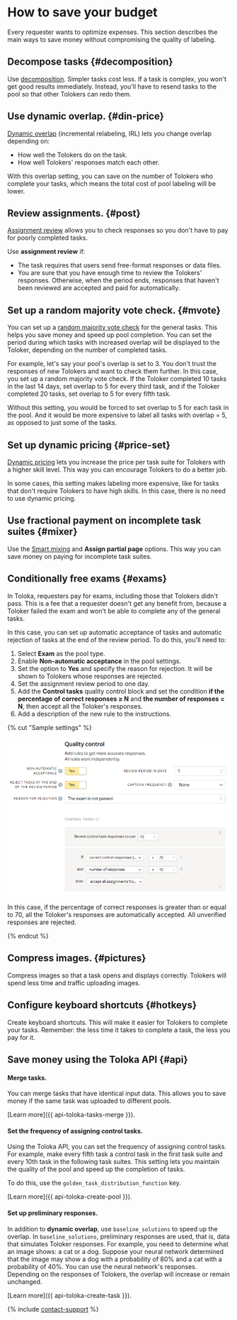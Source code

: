 # How to save your budget

Every requester wants to optimize expenses. This section describes the main ways to save money without compromising the quality of labeling.

## Decompose tasks {#decomposition}

Use [decomposition](solution-architecture.md). Simpler tasks cost less. If a task is complex, you won't get good results immediately. Instead, you'll have to resend tasks to the pool so that other Tolokers can redo them.

## Use dynamic overlap. {#din-price}

[Dynamic overlap](dynamic-overlap.md) (incremental relabeling, IRL) lets you change overlap depending on:

- How well the Tolokers do on the task.
- How well Tolokers' responses match each other.

With this overlap setting, you can save on the number of Tolokers who complete your tasks, which means the total cost of pool labeling will be lower.

## Review assignments. {#post}

[Assignment review](offline-accept.md) allows you to check responses so you don't have to pay for poorly completed tasks.

Use **assignment review** if:

- The task requires that users send free-format responses or data files.
- You are sure that you have enough time to review the Tolokers' responses. Otherwise, when the period ends, responses that haven't been reviewed are accepted and paid for automatically.

## Set up a random majority vote check. {#mvote}

You can set up a [random majority vote check](selective-mvote.md) for the general tasks. This helps you save money and speed up pool completion. You can set the period during which tasks with increased overlap will be displayed to the Toloker, depending on the number of completed tasks.

For example, let's say your pool's overlap is set to 3. You don't trust the responses of new Tolokers and want to check them further. In this case, you set up a random majority vote check. If the Toloker completed 10 tasks in the last 14 days, set overlap to 5 for every third task, and if the Toloker completed 20 tasks, set overlap to 5 for every fifth task.

Without this setting, you would be forced to set overlap to 5 for each task in the pool. And it would be more expensive to label all tasks with overlap = 5, as opposed to just some of the tasks.

## Set up dynamic pricing {#price-set}

[Dynamic pricing](dynamic-pricing.md) lets you increase the price per task suite for Tolokers with a higher skill level. This way you can encourage Tolokers to do a better job.

In some cases, this setting makes labeling more expensive, like for tasks that don't require Tolokers to have high skills. In this case, there is no need to use dynamic pricing.

## Use fractional payment on incomplete task suites {#mixer}

Use the [Smart mixing](distribute-tasks-by-pages.md#smart-mixing) and **Assign partial page** options. This way you can save money on paying for incomplete task suites.

## Conditionally free exams {#exams}

In Toloka, requesters pay for exams, including those that Tolokers didn't pass. This is a fee that a requester doesn't get any benefit from, because a Toloker failed the exam and won't be able to complete any of the general tasks.

In this case, you can set up automatic acceptance of tasks and automatic rejection of tasks at the end of the review period. To do this, you'll need to:

1. Select **Exam** as the pool type.
1. Enable **Non-automatic acceptance** in the pool settings.
1. Set the option to **Yes** and specify the reason for rejection. It will be shown to Tolokers whose responses are rejected.
1. Set the assignment review period to one day.
1. Add the **Control tasks** quality control block and set the condition **if the percentage of correct responses ≥ N** and **the number of responses = N**, then accept all the Toloker's responses.
1. Add a description of the new rule to the instructions.

{% cut "Sample settings" %}

![](../_images/tips-recommendations/free-exam.png)

In this case, if the percentage of correct responses is greater than or equal to 70, all the Toloker's responses are automatically accepted. All unverified responses are rejected.

{% endcut %}

## Compress images. {#pictures}

Compress images so that a task opens and displays correctly. Tolokers will spend less time and traffic uploading images.

## Configure keyboard shortcuts {#hotkeys}

Create keyboard shortcuts. This will make it easier for Tolokers to complete your tasks. Remember: the less time it takes to complete a task, the less you pay for it.

## Save money using the Toloka API {#api}

#### Merge tasks.

You can merge tasks that have identical input data. This allows you to save money if the same task was uploaded to different pools.

[Learn more]({{ api-toloka-tasks-merge }}).

#### Set the frequency of assigning control tasks.

Using the Toloka API, you can set the frequency of assigning control tasks. For example, make every fifth task a control task in the first task suite and every 10th task in the following task suites. This setting lets you maintain the quality of the pool and speed up the completion of tasks.

To do this, use the `golden_task_distribution_function` key.

[Learn more]({{ api-toloka-create-pool }}).

#### Set up preliminary responses.

In addition to **dynamic overlap**, use `baseline_solutions` to speed up the overlap. In `baseline_solutions`, preliminary responses are used, that is, data that simulates Toloker responses. For example, you need to determine what an image shows: a cat or a dog. Suppose your neural network determined that the image may show a dog with a probability of 80% and a cat with a probability of 40%. You can use the neural network's responses. Depending on the responses of Tolokers, the overlap will increase or remain unchanged.

[Learn more]({{ api-toloka-create-task }}).


{% include [contact-support](../_includes/contact-support-help.md) %}
